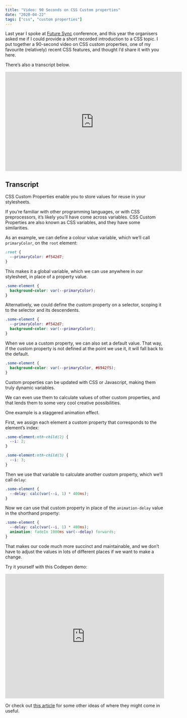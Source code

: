 ```yaml
---
title: "Video: 90 Seconds on CSS Custom properties"
date: "2020-04-22"
tags: ["css", "custom properties"]
---
```


Last year I spoke at [Future Sync](https://futuresync.co.uk/) conference, and this year the organisers asked me if I could provide a short recorded introduction to a CSS topic. I put together a 90-second video on CSS custom properties, one of my favourite (relatively) recent CSS features, and thought I’d share it with you here.

There’s also a transcript below.

<iframe width="560" height="315" src="https://www.youtube.com/embed/3QcXFk6JQf8" frameborder="0" allow="accelerometer; autoplay; encrypted-media; gyroscope; picture-in-picture" allowfullscreen></iframe>

## Transcript

CSS Custom Properties enable you to store values for reuse in your stylesheets.

If you’re familiar with other programming languages, or with CSS preprocessors, it’s likely you’ll have come across variables. CSS Custom Properties are also known as CSS variables, and they have some similarities.

As an example, we can define a colour value variable, which we’ll call `primaryColor`, on the `root` element:

```css
:root {
  --primaryColor: #f542d7;
}
```

This makes it a global variable, which we can use anywhere in our stylesheet, in place of a property value.

```css
.some-element {
  background-color: var(--primaryColor);
}
```

Alternatively, we could define the custom property on a selector, scoping it to the selector and its descendents.

```css
.some-element {
  --primaryColor: #f542d7;
  background-color: var(--primaryColor);
}
```

When we use a custom property, we can also set a default value. That way, if the custom property is not defined at the point we use it, it will fall back to the default.

```css
.some-element {
  background-color: var(--primaryColor, #6942f5);
}
```

Custom properties can be updated with CSS or Javascript, making them truly dynamic variables.

We can even use them to calculate values of other custom properties, and that lends them to some very cool creative possibilities.

One example is a staggered animation effect.

First, we assign each element a custom property that corresponds to the element’s index:

```css
.some-element:nth-child(2) {
  --i: 2;
}

.some-element:nth-child(3) {
  --i: 3;
}
```

Then we use that variable to calculate another custom property, which we’ll call `delay`:

```css
.some-element {
  --delay: calc(var(--i, 1) * 400ms);
}
```

Now we can use that custom property in place of the `animation-delay` value in the shorthand property:

```css
.some-element {
  --delay: calc(var(--i, 1) * 400ms);
  animation: fadeIn 1000ms var(--delay) forwards;
}
```

That makes our code much more succinct and maintainable, and we don’t have to adjust the values in lots of different places if we want to make a change.

Try it yourself with this Codepen demo:

<iframe height="395" style="width: 100%;" scrolling="no" title="Staggered animation with custom properties" src="https://codepen.io/michellebarker/embed/BaoyZWY?height=395&theme-id=dark&default-tab=result" frameborder="no" allowtransparency="true" allowfullscreen="true" loading="lazy">
  See the Pen <a href='https://codepen.io/michellebarker/pen/BaoyZWY'>Staggered animation with custom properties</a> by Michelle Barker
  (<a href='https://codepen.io/michellebarker'>@michellebarker</a>) on <a href='https://codepen.io'>CodePen</a>.
</iframe>

Or check out [this article](/7-uses-for-css-custom-properties) for some other ideas of where they might come in useful.
